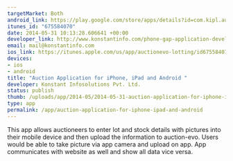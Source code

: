 ```yaml
--- 
targetMarket: Both
android_link: https://play.google.com/store/apps/details?id=com.kipl.auctionlot
itunes_id: "675584070"
date: 2014-05-31 10:13:28.606641 +00:00
developer_link: http://www.konstantinfo.com/phone-gap-application-development.php
email: mail@konstantinfo.com
ios_link: https://itunes.apple.com/us/app/auctionevo-lotting/id675584070?mt=8
devices: 
- ios
- android
title: "Auction Application for iPhone, iPad and Android "
developer: Konstant Infosolutions Pvt. Ltd.
status: publish
thumb: /uploads/app/2014-05/2014-05-31-auction-application-for-iphone-ipad-and-android.png
type: app
permalink: /app/auction-application-for-iphone-ipad-and-android
---
```


This app allows auctioneers to enter lot and stock details with pictures into their mobile device and then upload the information to auction-evo. Users would be able to take picture via app camera and upload on app. App communicates with website as well and show all data vice versa. 
